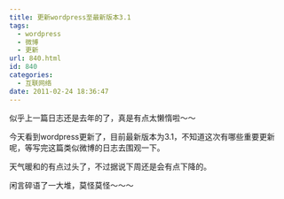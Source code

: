 ```yaml
---
title: 更新wordpress至最新版本3.1
tags:
  - wordpress
  - 微博
  - 更新
url: 840.html
id: 840
categories:
  - 互联网络
date: 2011-02-24 18:36:47
---
```


似乎上一篇日志还是去年的了，真是有点太懒惰啦～～  

今天看到wordpress更新了，目前最新版本为3.1，不知道这次有哪些重要更新呢，等写完这篇类似微博的日志去围观一下。  

天气暖和的有点过头了，不过据说下周还是会有点下降的。  

闲言碎语了一大堆，莫怪莫怪～～～